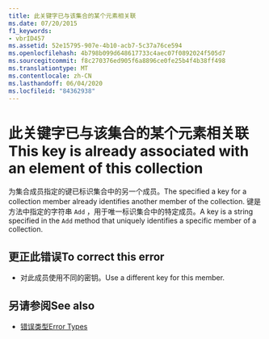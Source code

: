 ```yaml
---
title: 此关键字已与该集合的某个元素相关联
ms.date: 07/20/2015
f1_keywords:
- vbrID457
ms.assetid: 52e15795-907e-4b10-acb7-5c37a76ce594
ms.openlocfilehash: 4b798b099d648617733c4aec07f0892024f505d7
ms.sourcegitcommit: f8c270376ed905f6a8896ce0fe25b4f4b38ff498
ms.translationtype: MT
ms.contentlocale: zh-CN
ms.lasthandoff: 06/04/2020
ms.locfileid: "84362938"
---
```

# <a name="this-key-is-already-associated-with-an-element-of-this-collection"></a><span data-ttu-id="854e6-102">此关键字已与该集合的某个元素相关联</span><span class="sxs-lookup"><span data-stu-id="854e6-102">This key is already associated with an element of this collection</span></span>
<span data-ttu-id="854e6-103">为集合成员指定的键已标识集合中的另一个成员。</span><span class="sxs-lookup"><span data-stu-id="854e6-103">The specified a key for a collection member already identifies another member of the collection.</span></span> <span data-ttu-id="854e6-104">键是方法中指定的字符串 `Add` ，用于唯一标识集合中的特定成员。</span><span class="sxs-lookup"><span data-stu-id="854e6-104">A key is a string specified in the `Add` method that uniquely identifies a specific member of a collection.</span></span>  
  
## <a name="to-correct-this-error"></a><span data-ttu-id="854e6-105">更正此错误</span><span class="sxs-lookup"><span data-stu-id="854e6-105">To correct this error</span></span>  
  
- <span data-ttu-id="854e6-106">对此成员使用不同的密钥。</span><span class="sxs-lookup"><span data-stu-id="854e6-106">Use a different key for this member.</span></span>  
  
## <a name="see-also"></a><span data-ttu-id="854e6-107">另请参阅</span><span class="sxs-lookup"><span data-stu-id="854e6-107">See also</span></span>

- [<span data-ttu-id="854e6-108">错误类型</span><span class="sxs-lookup"><span data-stu-id="854e6-108">Error Types</span></span>](../../programming-guide/language-features/error-types.md)

